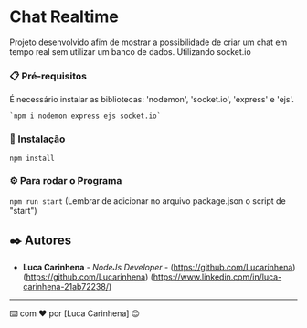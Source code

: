 # Chat Realtime

Projeto desenvolvido afim de mostrar a possibilidade de criar um chat em tempo real sem utilizar um banco de dados. Utilizando socket.io

### 📋 Pré-requisitos

É necessário instalar as bibliotecas: 'nodemon', 'socket.io', 'express' e 'ejs'.

```
`npm i nodemon express ejs socket.io`
```

### 🔧 Instalação

`npm install` 

### ⚙️ Para rodar o Programa
`npm run start`
(Lembrar de adicionar no arquivo package.json o script de "start")


## ✒️ Autores

* **Luca Carinhena** - *NodeJs Developer* - (https://github.com/Lucarinhena) (https://github.com/Lucarinhena) (https://www.linkedin.com/in/luca-carinhena-21ab72238/)

---
⌨️ com ❤️ por [Luca Carinhena] 😊

